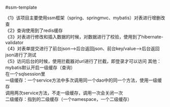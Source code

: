 #ssm-template

《1》该项目主要使用ssm框架（spring、springmvc、mybatis）对表进行增删改查<br>
《2》查询使用到了redis缓存<br>
《3》对表进行修改和插入数据的时候，对数据进行了校验，使用到了hibernate-validator<br>
《4》对表单提交进行了前台json-->后台返回json、前台key/value-->后台返回json进行了测试 <br>
《5》访问后台的时候，使用拦截器对url进行了拦截，即登录才可以访问
其他：<br>
mybatis默认开启一级缓存（查询）<br>
在一个sqlsession里<br>
一级缓存：一个service方法中多次调用同一个dao中的同一个方法，使用一级缓存<br>
调用两次service方法，不走一级缓存，调用一次会关闭一次<br>
二级缓存：指到的二级缓存（一个namespace，一个二级缓存）<br>